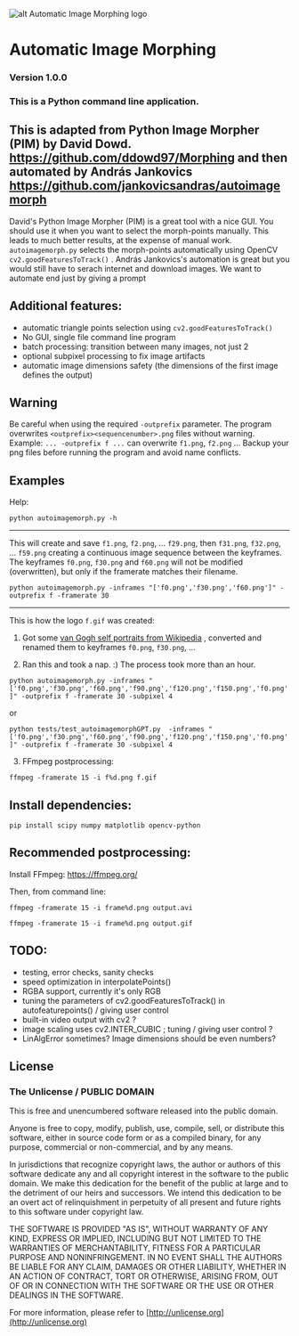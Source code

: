 
![alt Automatic Image Morphing logo](f.gif)

# Automatic Image Morphing

### Version 1.0.0
### This is a Python command line application.

## This is adapted from Python Image Morpher (PIM) by David Dowd. https://github.com/ddowd97/Morphing and then automated by András Jankovics https://github.com/jankovicsandras/autoimagemorph

David's Python Image Morpher (PIM) is a great tool with a nice GUI. You should use it when you want to select the morph-points manually. This leads to much better results, at the expense of manual work.
```autoimagemorph.py``` selects the morph-points automatically using OpenCV ```cv2.goodFeaturesToTrack()``` . 
András Jankovics's automation is great but you would still have to serach internet and download images.
We want to automate end just by giving a prompt

## Additional features:
- automatic triangle points selection using ```cv2.goodFeaturesToTrack()```
- No GUI, single file command line program
- batch processing: transition between many images, not just 2
- optional subpixel processing to fix image artifacts
- automatic image dimensions safety (the dimensions of the first image defines the output)

## Warning
Be careful when using the required ```-outprefix``` parameter.  The program overwrites ```<outprefix><sequencenumber>.png``` files without warning. Example: ```... -outprefix f ...``` can overwrite ```f1.png```, ```f2.png``` ... Backup your png files before running the program and avoid name conflicts.

## Examples
Help:

```python autoimagemorph.py -h```

----
This will create and save ```f1.png```, ```f2.png```, ... ```f29.png```, then ```f31.png```, ```f32.png```, ... ```f59.png``` creating a continuous image sequence between the keyframes. The keyframes ```f0.png```, ```f30.png``` and ```f60.png``` will not be modified (overwritten), but only if the framerate matches their filename.

```python autoimagemorph.py -inframes "['f0.png','f30.png','f60.png']" -outprefix f -framerate 30```

----
This is how the logo ```f.gif``` was created:

1. Got some [van Gogh self portraits from Wikipedia](https://en.wikipedia.org/wiki/Vincent_van_Gogh) , converted and renamed them to keyframes ```f0.png```, ```f30.png```, ...

2. Ran this and took a nap. :)  The process took more than an hour.

```python autoimagemorph.py -inframes "['f0.png','f30.png','f60.png','f90.png','f120.png','f150.png','f0.png']" -outprefix f -framerate 30 -subpixel 4```

or

```python tests/test_autoimagemorphGPT.py  -inframes "['f0.png','f30.png','f60.png','f90.png','f120.png','f150.png','f0.png']" -outprefix f -framerate 30 -subpixel 4```

3. FFmpeg postprocessing:

```ffmpeg -framerate 15 -i f%d.png f.gif```

## Install dependencies:
```pip install scipy numpy matplotlib opencv-python```

## Recommended postprocessing:
Install FFmpeg:  https://ffmpeg.org/

Then, from command line:

```ffmpeg -framerate 15 -i frame%d.png output.avi```

```ffmpeg -framerate 15 -i frame%d.png output.gif```

## TODO:
- testing, error checks, sanity checks
- speed optimization in interpolatePoints()
- RGBA support, currently it's only RGB
- tuning the parameters of cv2.goodFeaturesToTrack() in autofeaturepoints() / giving user control
- built-in video output with cv2 ?
- image scaling uses cv2.INTER_CUBIC ; tuning / giving user control ?
- LinAlgError sometimes? Image dimensions should be even numbers?

## License
### The Unlicense / PUBLIC DOMAIN

This is free and unencumbered software released into the public domain.

Anyone is free to copy, modify, publish, use, compile, sell, or
distribute this software, either in source code form or as a compiled
binary, for any purpose, commercial or non-commercial, and by any
means.

In jurisdictions that recognize copyright laws, the author or authors
of this software dedicate any and all copyright interest in the
software to the public domain. We make this dedication for the benefit
of the public at large and to the detriment of our heirs and
successors. We intend this dedication to be an overt act of
relinquishment in perpetuity of all present and future rights to this
software under copyright law.

THE SOFTWARE IS PROVIDED "AS IS", WITHOUT WARRANTY OF ANY KIND,
EXPRESS OR IMPLIED, INCLUDING BUT NOT LIMITED TO THE WARRANTIES OF
MERCHANTABILITY, FITNESS FOR A PARTICULAR PURPOSE AND NONINFRINGEMENT.
IN NO EVENT SHALL THE AUTHORS BE LIABLE FOR ANY CLAIM, DAMAGES OR
OTHER LIABILITY, WHETHER IN AN ACTION OF CONTRACT, TORT OR OTHERWISE,
ARISING FROM, OUT OF OR IN CONNECTION WITH THE SOFTWARE OR THE USE OR
OTHER DEALINGS IN THE SOFTWARE.

For more information, please refer to [http://unlicense.org](http://unlicense.org)
